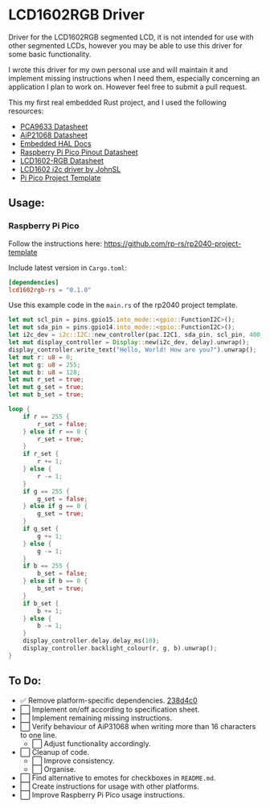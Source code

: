# LCD1602RGB Driver
Driver for the LCD1602RGB segmented LCD, it is not intended for use with other segmented LCDs, however you may be able to use this driver for some basic functionality.

I wrote this driver for my own personal use and will maintain it and implement missing instructions when I need them,
especially concerning an application I plan to work on. However feel free to submit a pull request.

This my first real embedded Rust project, and I used the following resources:

- [PCA9633 Datasheet](https://www.nxp.com/docs/en/data-sheet/PCA9633.pdf)
- [AiP21068 Datasheet](https://support.newhavendisplay.com/hc/en-us/article_attachments/4414498095511/AiP31068.pdf)
- [Embedded HAL Docs](https://docs.rs/embedded-hal/0.2.3/embedded_hal/blocking/i2c/trait.Write.html)
- [Raspberry Pi Pico Pinout Datasheet](https://datasheets.raspberrypi.com/pico/Pico-R3-A4-Pinout.pdf)
- [LCD1602-RGB Datasheet](https://www.waveshare.com/w/upload/2/2e/LCD1602_RGB_Module.pdf)
- [LCD1602 i2c driver by JohnSL](https://github.com/JohnSL/lcd_1602_i2c)
- [Pi Pico Project Template](https://github.com/rp-rs/rp2040-project-template)

## Usage:

### Raspberry Pi Pico

Follow the instructions here: https://github.com/rp-rs/rp2040-project-template

Include latest version in `Cargo.toml`:
```toml
[dependencies]
lcd1602rgb-rs = "0.1.0"
```

Use this example code in the `main.rs` of the rp2040 project template.

```Rust
let mut scl_pin = pins.gpio15.into_mode::<gpio::FunctionI2C>();
let mut sda_pin = pins.gpio14.into_mode::<gpio::FunctionI2C>();
let i2c_dev = i2c::I2C::new_controller(pac.I2C1, sda_pin, scl_pin, 400_u32.kHz(), &mut pac.RESETS, clocks.system_clock.freq());
let mut display_controller = Display::new(i2c_dev, delay).unwrap();
display_controller.write_text("Hello, World! How are you?").unwrap();
let mut r: u8 = 0;
let mut g: u8 = 255;
let mut b: u8 = 128;
let mut r_set = true;
let mut g_set = true;
let mut b_set = true;

loop {
    if r == 255 {
        r_set = false;
    } else if r == 0 {
        r_set = true;
    }
    if r_set {
        r += 1;
    } else {
        r -= 1;
    }
    if g == 255 {
        g_set = false;
    } else if g == 0 {
        g_set = true;
    }
    if g_set {
        g += 1;
    } else {
        g -= 1;
    }
    if b == 255 {
        b_set = false;
    } else if b == 0 {
        b_set = true;
    }
    if b_set {
        b += 1;
    } else {
        b -= 1;
    }
    display_controller.delay.delay_ms(10);
    display_controller.backlight_colour(r, g, b).unwrap();
}
```

## To Do:
- ✅ Remove platform-specific dependencies. [238d4c0](https://github.com/XavierCyber/LCD1602-RGB/commit/238d4c093fe0b703e5741430c480315f86229ee8)
- ⬜️ Implement on/off according to specification sheet.
- ⬜️ Implement remaining missing instructions.
- ⬜️ Verify behaviour of AiP31068 when writing more than 16 characters to one line.
    - ⬜️ Adjust functionality accordingly.
- ⬜️ Cleanup of code.
    - ⬜️ Improve consistency.
    - ⬜️ Organise.
- ⬜️ Find alternative to emotes for checkboxes in `README.md`.
- ⬜️ Create instructions for usage with other platforms.
- ⬜️ Improve Raspberry Pi Pico usage instructions.